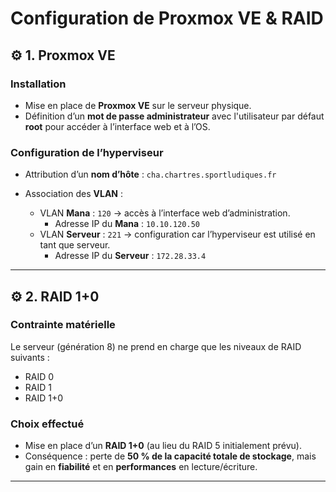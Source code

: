 # Configuration de Proxmox VE & RAID

## ⚙️ 1. Proxmox VE

### Installation

* Mise en place de **Proxmox VE** sur le serveur physique.
* Définition d’un **mot de passe administrateur** avec l'utilisateur par défaut **root** pour accéder à l’interface web et à l’OS.

### Configuration de l’hyperviseur

* Attribution d’un **nom d’hôte** :
  `cha.chartres.sportludiques.fr`
  
* Association des **VLAN** :
  - VLAN **Mana** : `120` → accès à l’interface web d’administration.
    - Adresse IP du **Mana** : `10.10.120.50`
  - VLAN **Serveur** : `221` → configuration car l’hyperviseur est utilisé en tant que serveur.
    - Adresse IP du **Serveur** : `172.28.33.4`
---

## ⚙️ 2. RAID 1+0

### Contrainte matérielle

Le serveur (génération 8) ne prend en charge que les niveaux de RAID suivants :
* RAID 0
* RAID 1
* RAID 1+0

### Choix effectué

* Mise en place d’un **RAID 1+0** (au lieu du RAID 5 initialement prévu).
* Conséquence : perte de **50 % de la capacité totale de stockage**, mais gain en **fiabilité** et en **performances** en lecture/écriture.

---
